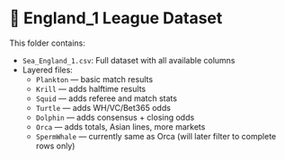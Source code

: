 # 🏴 England_1 League Dataset

This folder contains:
- `Sea_England_1.csv`: Full dataset with all available columns
- Layered files:
  - `Plankton` — basic match results
  - `Krill` — adds halftime results
  - `Squid` — adds referee and match stats
  - `Turtle` — adds WH/VC/Bet365 odds
  - `Dolphin` — adds consensus + closing odds
  - `Orca` — adds totals, Asian lines, more markets
  - `SpermWhale` — currently same as Orca (will later filter to complete rows only)
